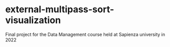 # external-multipass-sort-visualization
Final project for the Data Management course held at Sapienza university in 2022
